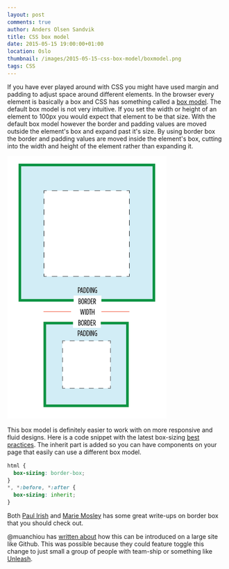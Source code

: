 ```yaml
---
layout: post
comments: true
author: Anders Olsen Sandvik
title: CSS box model
date: 2015-05-15 19:00:00+01:00
location: Oslo
thumbnail: /images/2015-05-15-css-box-model/boxmodel.png
tags: CSS
---
```


If you have ever played around with CSS you might have used margin and padding to adjust space around different elements.
In the browser every element is basically a box and CSS has something called a [box model](http://www.w3.org/TR/CSS2/box.html).
The default box model is not very intuitive. If you set the width or height of an element to 100px you would expect that element to be that size. With the default box model however the border and padding values are moved outside the element's box and expand past it's size. By using border box the border and padding values are moved inside the element's box, cutting into the width and height of the element rather than expanding it.

<img src="/images/2015-05-15-css-box-model/boxmodel.png" alt="Box model">

This box model is definitely easier to work with on more responsive and fluid designs.
Here is a code snippet with the latest box-sizing [best practices](https://css-tricks.com/inheriting-box-sizing-probably-slightly-better-best-practice/).
The inherit part is added so you can have components on your page that easily can use a different box model.

``` CSS
html {
  box-sizing: border-box;
}
*, *:before, *:after {
  box-sizing: inherit;
}
```

Both [Paul Irish](http://www.paulirish.com/2012/box-sizing-border-box-ftw/) and [Marie Mosley](https://css-tricks.com/box-sizing/) has some great write-ups on border box that you should check out.

@muanchiou has [written about](http://muan.co/2015/05/14/border-box-in-github/) how this can be introduced on a large site like Github.
This was possible because they could feature toggle this change to just small a group of people with team-ship or something like [Unleash](https://github.com/finn-no/unleash).